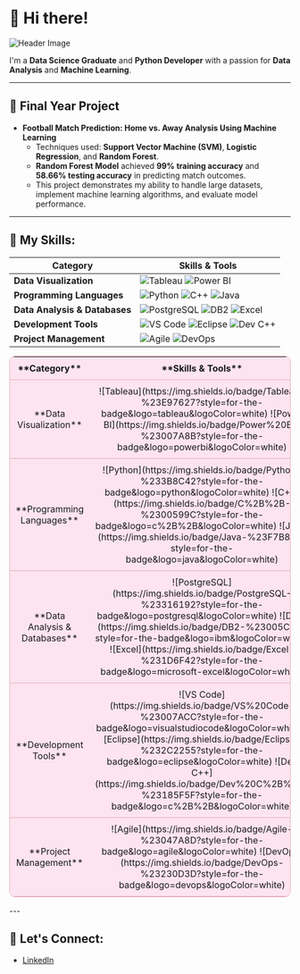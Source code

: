 # 🦋 Hi there!

![Header Image](https://github.com/damiarohisyam/images/blob/edd0533b62daef683274e4e59cb14a55e0b74011/header.png)

I'm a **Data Science Graduate** and **Python Developer** with a passion for **Data Analysis** and **Machine Learning**.

---

## 🦋 Final Year Project
- **Football Match Prediction: Home vs. Away Analysis Using Machine Learning**  
   - Techniques used: **Support Vector Machine (SVM)**, **Logistic Regression**, and **Random Forest**.  
   - **Random Forest Model** achieved **99% training accuracy** and **58.66% testing accuracy** in predicting match outcomes.  
   - This project demonstrates my ability to handle large datasets, implement machine learning algorithms, and evaluate model performance.

---

## 🦋 My Skills:

| **Category**               | **Skills & Tools**                                                                                                                                                                                                                                                                                               |
|----------------------------|-------------------------------------------------------------------------------------------------------------------------------------------------------------------------------------------------------------------------------------------------------------------------------------------------------------------|
| **Data Visualization**      | ![Tableau](https://img.shields.io/badge/Tableau-%23E97627?style=for-the-badge&logo=tableau&logoColor=white) ![Power BI](https://img.shields.io/badge/Power%20BI-%23007A8B?style=for-the-badge&logo=powerbi&logoColor=white)                                                                                              |
| **Programming Languages**   | ![Python](https://img.shields.io/badge/Python-%233B8C42?style=for-the-badge&logo=python&logoColor=white) ![C++](https://img.shields.io/badge/C%2B%2B-%2300599C?style=for-the-badge&logo=c%2B%2B&logoColor=white) ![Java](https://img.shields.io/badge/Java-%23F7B800?style=for-the-badge&logo=java&logoColor=white) |
| **Data Analysis & Databases**| ![PostgreSQL](https://img.shields.io/badge/PostgreSQL-%23316192?style=for-the-badge&logo=postgresql&logoColor=white) ![DB2](https://img.shields.io/badge/DB2-%23005C9D?style=for-the-badge&logo=ibm&logoColor=white) ![Excel](https://img.shields.io/badge/Excel-%231D6F42?style=for-the-badge&logo=microsoft-excel&logoColor=white) |
| **Development Tools**       | ![VS Code](https://img.shields.io/badge/VS%20Code-%23007ACC?style=for-the-badge&logo=visualstudiocode&logoColor=white) ![Eclipse](https://img.shields.io/badge/Eclipse-%232C2255?style=for-the-badge&logo=eclipse&logoColor=white) ![Dev C++](https://img.shields.io/badge/Dev%20C%2B%2B-%23185F5F?style=for-the-badge&logo=c%2B%2B&logoColor=white) |
| **Project Management**      | ![Agile](https://img.shields.io/badge/Agile-%23047A8D?style=for-the-badge&logo=agile&logoColor=white) ![DevOps](https://img.shields.io/badge/DevOps-%23230D3D?style=for-the-badge&logo=devops&logoColor=white)                                                                                                     |

<table style="width:100%; border: 1px solid #E8A9B5; border-radius: 10px; background-color: #FDE4F0; text-align: center;">
  <tr>
    <th style="padding: 10px; border-bottom: 1px solid #E8A9B5;">**Category**</th>
    <th style="padding: 10px; border-bottom: 1px solid #E8A9B5;">**Skills & Tools**</th>
  </tr>
  <tr>
    <td style="padding: 10px; border-bottom: 1px solid #E8A9B5;">**Data Visualization**</td>
    <td style="padding: 10px; border-bottom: 1px solid #E8A9B5;">![Tableau](https://img.shields.io/badge/Tableau-%23E97627?style=for-the-badge&logo=tableau&logoColor=white) ![Power BI](https://img.shields.io/badge/Power%20BI-%23007A8B?style=for-the-badge&logo=powerbi&logoColor=white)</td>
  </tr>
  <tr>
    <td style="padding: 10px; border-bottom: 1px solid #E8A9B5;">**Programming Languages**</td>
    <td style="padding: 10px; border-bottom: 1px solid #E8A9B5;">![Python](https://img.shields.io/badge/Python-%233B8C42?style=for-the-badge&logo=python&logoColor=white) ![C++](https://img.shields.io/badge/C%2B%2B-%2300599C?style=for-the-badge&logo=c%2B%2B&logoColor=white) ![Java](https://img.shields.io/badge/Java-%23F7B800?style=for-the-badge&logo=java&logoColor=white)</td>
  </tr>
  <tr>
    <td style="padding: 10px; border-bottom: 1px solid #E8A9B5;">**Data Analysis & Databases**</td>
    <td style="padding: 10px; border-bottom: 1px solid #E8A9B5;">![PostgreSQL](https://img.shields.io/badge/PostgreSQL-%23316192?style=for-the-badge&logo=postgresql&logoColor=white) ![DB2](https://img.shields.io/badge/DB2-%23005C9D?style=for-the-badge&logo=ibm&logoColor=white) ![Excel](https://img.shields.io/badge/Excel-%231D6F42?style=for-the-badge&logo=microsoft-excel&logoColor=white)</td>
  </tr>
  <tr>
    <td style="padding: 10px; border-bottom: 1px solid #E8A9B5;">**Development Tools**</td>
    <td style="padding: 10px; border-bottom: 1px solid #E8A9B5;">![VS Code](https://img.shields.io/badge/VS%20Code-%23007ACC?style=for-the-badge&logo=visualstudiocode&logoColor=white) ![Eclipse](https://img.shields.io/badge/Eclipse-%232C2255?style=for-the-badge&logo=eclipse&logoColor=white) ![Dev C++](https://img.shields.io/badge/Dev%20C%2B%2B-%23185F5F?style=for-the-badge&logo=c%2B%2B&logoColor=white)</td>
  </tr>
  <tr>
    <td style="padding: 10px; border-bottom: 1px solid #E8A9B5;">**Project Management**</td>
    <td style="padding: 10px; border-bottom: 1px solid #E8A9B5;">![Agile](https://img.shields.io/badge/Agile-%23047A8D?style=for-the-badge&logo=agile&logoColor=white) ![DevOps](https://img.shields.io/badge/DevOps-%23230D3D?style=for-the-badge&logo=devops&logoColor=white)</td>
  </tr>
</table>
---

## 🦋 Let's Connect:
- [LinkedIn](https://www.linkedin.com/in/nur-damia-rohisyam-263528342)


